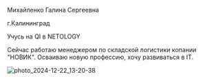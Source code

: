 Михайленко Галина Сергеевна

г.Калининград

Учусь на QI в NETOLOGY

Сейчас работаю менеджером по складской логистики копании "НОВИК". Осваиваю новую профессию, хочу развиваться в IT.

![photo_2024-12-22_13-20-38](https://github.com/user-attachments/assets/6ec1dc5e-2f17-4e39-a12e-c6fb1e667c3d)

